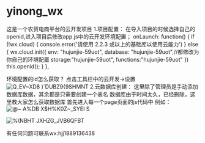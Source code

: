 # yinong_wx
这是一个农贸电商平台的云开发项目
1.项目配置：
在导入项目的时候选择自己的openid,进入项目后修改app.js中的云开发环境配置；
  onLaunch: function() {
    if (!wx.cloud) {
      console.error('请使用 2.2.3 或以上的基础库以使用云能力')
    } else {
      wx.cloud.init({
        env: "hujunjie-59uot",
         database: "hujunjie-59uot",//都修改为你自己的环境配置
        storage:"hujunjie-59uot",
        functions:"hujunjie-59uot"
      })
      this.openid();
    }
  },
  
  环境配置的id怎么获取？
  点击工具栏中的云开发->设置
  ![Q_EV~XD8 )`DUBZ9{9SHMNT](https://user-images.githubusercontent.com/73837592/166656097-fd172c69-a423-4355-912f-703ffb3e866f.png)
2.云数据库创建：
这里除了管理员是手动添加数据库数据，其余都是只需要创建一个表名
数据库由于时间太久，已经删除，这里教大家怎么获取数据库
首先进入每一个page页面的js代码中
例如：
![@~ A%DB X$H%K0Z~_SYEI S](https://user-images.githubusercontent.com/73837592/166658552-a00468b1-82c0-497e-bc2d-4528177fe00f.png)

![%(NBHT JXHZG_JVB`6QF`BT](https://user-images.githubusercontent.com/73837592/166658441-ee8a078d-87b3-450c-8eae-55e151d1942f.png)

有任何问题可联系wx:hjj1889136438
